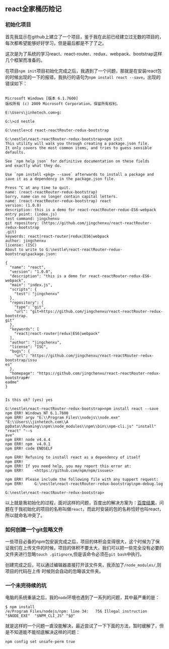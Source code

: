 ## react全家桶历险记

### 初始化项目

首先我显示在github上建立了一个项目，鉴于我在此前已经建立过无数的项目的，每次都希望能够好好学习，但是最后都是不了了之。

这次是为了系统的学习react、react-router、redux、webpack、bootstrap这样几个框架而准备的。

在项目``npm init``项目初始化完成之后，我遇到了一个问题，那就是在安装react包的时候出现的一下的报错，我执行的语句为``npm install react --save``，出现的错误如下：

```shell

Microsoft Windows [版本 6.1.7600]
版权所有 (c) 2009 Microsoft Corporation。保留所有权利。

E:\Users\jinhetech.com>g:

G:\>cd nestle

G:\nestle>cd react-reactRouter-redux-bootstrap

G:\nestle\react-reactRouter-redux-bootstrap>npm init
This utility will walk you through creating a package.json file.
It only covers the most common items, and tries to guess sensible defaults.

See `npm help json` for definitive documentation on these fields
and exactly what they do.

Use `npm install <pkg> --save` afterwards to install a package and
save it as a dependency in the package.json file.

Press ^C at any time to quit.
name: (react-reactRouter-redux-bootstrap)
Sorry, name can no longer contain capital letters.
name: (react-reactRouter-redux-bootstrap) react
version: (1.0.0)
description: this is a demo for react-reactRouter-redux-ES6-webpack
entry point: (index.js)
test command: jingchenxu
git repository: (https://github.com/jingchenxu/react-reactRouter-redux-bootstrap
.git)
keywords: react|react-router|redux|ES6|webpack
author: jingchenxu
license: (ISC)
About to write to G:\nestle\react-reactRouter-redux-bootstrap\package.json:

{
  "name": "react",
  "version": "1.0.0",
  "description": "this is a demo for react-reactRouter-redux-ES6-webpack",
  "main": "index.js",
  "scripts": {
    "test": "jingchenxu"
  },
  "repository": {
    "type": "git",
    "url": "git+https://github.com/jingchenxu/react-reactRouter-redux-bootstrap.
git"
  },
  "keywords": [
    "react|react-router|redux|ES6|webpack"
  ],
  "author": "jingchenxu",
  "license": "ISC",
  "bugs": {
    "url": "https://github.com/jingchenxu/react-reactRouter-redux-bootstrap/issu
es"
  },
  "homepage": "https://github.com/jingchenxu/react-reactRouter-redux-bootstrap#r
eadme"
}


Is this ok? (yes) yes

G:\nestle\react-reactRouter-redux-bootstrap>npm install react --save
npm ERR! Windows_NT 6.1.7600
npm ERR! argv "E:\\Program Files\\nodejs\\node.exe" "E:\\Users\\jinhetech.com\\A
ppData\\Roaming\\npm\\node_modules\\npm\\bin\\npm-cli.js" "install" "react" "--s
ave"
npm ERR! node v4.4.4
npm ERR! npm  v4.0.1
npm ERR! code ENOSELF

npm ERR! Refusing to install react as a dependency of itself
npm ERR!
npm ERR! If you need help, you may report this error at:
npm ERR!     <https://github.com/npm/npm/issues>

npm ERR! Please include the following file with any support request:
npm ERR!     G:\nestle\react-reactRouter-redux-bootstrap\npm-debug.log

G:\nestle\react-reactRouter-redux-bootstrap>

```

以上就是我初始化的过程，面对这样的问题，百度出的解决方案为：[百度结果](https://segmentfault.com/q/1010000000164925)，问题在于我初始化的项目的名称叫做``react``，而此时安装的包的名称恰好也叫react，所以就命名冲突了。

### 如何创建一个git忽略文件

一些项目必备的npm包安装完成之后，项目的体积会变得很大，这个时候为了保证我们在上传文件的时候，项目的体积不要太大，我们可以把一些完全没有必要的文件夹进行忽略``touch .gitignore``,但是该命令必须在``git bash``中执行。

创建完成之后，可以通过编辑器直接打开该文件夹，我添加了``/node_modules/``,则项目的代码在上传 时候则会自动的忽略该文件夹。

### 一个未完待续的坑

电脑的系统重装之后，我的``node``环境也遇到了一系列的问题，其中最严重的是：

```shell
$ npm install
/e/Program Files/nodejs/npm: line 34:   756 Illegal instruction     "$NODE_EXE"  "$NPM_CLI_JS" "$@"

```

就是这样的一个问题一直没能解决，最近尝试了一下下面的方法，暂时缓解了，但是不知道能不能彻底解决这样的问题：

```shell
npm config set unsafe-perm true
```

